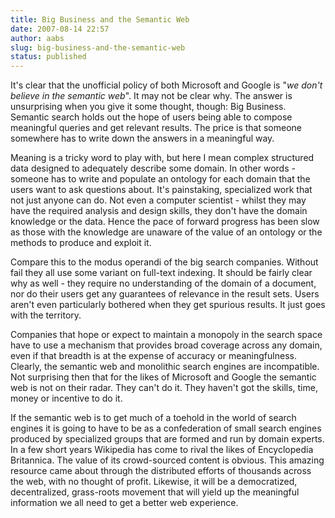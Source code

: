 ```yaml
---
title: Big Business and the Semantic Web
date: 2007-08-14 22:57
author: aabs
slug: big-business-and-the-semantic-web
status: published
---
```


It's clear that the unofficial policy of both Microsoft and Google is "*we don't believe in the semantic web*". It may not be clear why. The answer is unsurprising when you give it some thought, though: Big Business. Semantic search holds out the hope of users being able to compose meaningful queries and get relevant results. The price is that someone somewhere has to write down the answers in a meaningful way.

Meaning is a tricky word to play with, but here I mean complex structured data designed to adequately describe some domain. In other words - someone has to write and populate an ontology for each domain that the users want to ask questions about. It's painstaking, specialized work that  not just anyone can do. Not even a computer scientist - whilst they may have the required analysis and design skills, they don't have the domain knowledge or the data. Hence the pace of forward progress has been slow as those with the knowledge are unaware of the value of an ontology or the methods to produce and exploit it.

Compare this to the modus operandi of the big search companies. Without fail they all use some variant on full-text indexing. It should be fairly clear why as well - they require no understanding of the domain of a document, nor do their users get any guarantees of relevance in the result sets. Users aren't even particularly bothered when they get spurious results. It just goes with the territory.

Companies that hope or expect to maintain a monopoly in the search space have to use a mechanism that provides broad coverage across any domain, even if that breadth is at the expense of accuracy or meaningfulness. Clearly, the semantic web and monolithic search engines are incompatible. Not surprising then that for the likes of Microsoft and Google the semantic web is not on their radar. They can't do it. They haven't got the skills, time, money or incentive to do it.

If the semantic web is to get much of a toehold in the world of search engines it is going to have to be as a confederation of small search engines produced by specialized groups that are formed and run by domain experts. In a few short years Wikipedia has come to rival the likes of Encyclopedia Britannica. The value of its crowd-sourced content is obvious. This amazing resource came about through the distributed efforts of thousands across the web, with no thought of profit. Likewise, it will be a democratized, decentralized, grass-roots movement that will yield up the meaningful information we all need to get a better web experience.
